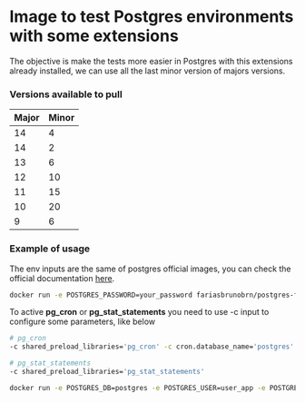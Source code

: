 # Image to test Postgres environments with some extensions

The objective is make the tests more easier in Postgres with this extensions already installed, we can use all the last minor version of majors versions.

### Versions available to pull

| Major  | Minor  | 
|---|---|
|  14 | 4  |
|  14 | 2  |
| 13  | 6  |
| 12  | 10  |
| 11  | 15  |
| 10  | 20  |
| 9  | 6  |

### Example of usage

The env inputs are the same of postgres official images, you can check the official documentation [here](https://hub.docker.com/_/postgres).


``` sh
docker run -e POSTGRES_PASSWORD=your_password fariasbrunobrn/postgres-fully-extension:<TAG>
``` 

To active **pg_cron** or **pg_stat_statements** you need to use -c input to configure some parameters, like below

```sh
# pg_cron
-c shared_preload_libraries='pg_cron' -c cron.database_name='postgres'

# pg_stat_statements
-c shared_preload_libraries='pg_stat_statements'
```

``` sh
docker run -e POSTGRES_DB=postgres -e POSTGRES_USER=user_app -e POSTGRES_PASSWORD=your_password fariasbrunobrn/postgres-fully-extension -c shared_preload_libraries='pg_stat_statements,pg_cron' -c cron.database_name='postgres'
``` 
